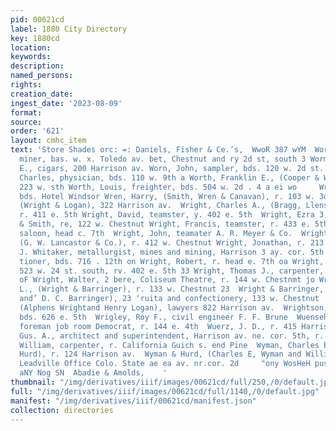```yaml
---
pid: 00621cd
label: 1880 City Directory
key: 1880cd
location: 
keywords: 
description: 
named_persons: 
rights: 
creation_date: 
ingest_date: '2023-08-09'
format: 
source: 
order: '621'
layout: cmhc_item
text: 'Store Shades orc: =: Daniels, Fisher & Ce.’s,  WwoR 387 wYM  Works, Albertson,
  miner, bas. w. x. Toledo av. bet, Chestnut and ry 2d st, south 3 Wormser, Isaac
  E., cigars, 200 Harrison av. Worn, John, sampler, bds. 120 w. 2d st. south ec Worth,
  Charles, physician, bds. 110 w. 9th a Worth, Franklin E., (Cooper & Worth), vr.
  223 w. sth Worth, Louis, freighter, bds. 504 w. 2d . 4 a ei wo     Wray, , miner,
  bds. Hotel Windsor Wren, Harry, (Smith, Wren & Canavan), r. 103 w. 3d  Wright, Alpheus,
  (Wright & Logan), 322 Harrison av.  Wright, Charles A., (Bragg, Llensiee & Co.),
  r. 411 e. 5th Wright, David, teamster, y. 402 e. 5th  Wright, Ezra 3, waiter Watson
  & Smith, re, 122 w. Chestnut Wright, Francis, teamster, r. 433 e. 5th  Wright, James,
  saloon, head c. 7th  Wright, John, teamater A. R. Meyer & Co.  Wright, John A.,
  (G. W. Lancastor & Co.), r. 412 w. Chestnut Wright, Jonathan, r. 213 w, Chestnut       §  Wright,
  J. Whitaker, metallurgist, mines and mining, Harrison 3 ay. cor. 5th = Wright, Richard,
  tioner, bds. 716 . 12th on Wright, Robert, r. head e. 7th oa Wright, Thomas, corral,
  523 w. 24 st. south, rv. 402 e. 5th 33 Wright, Thomas J., carpenter, r. 211 w. 8th
  oF Wright, Walter, 2 bere, Coliseum Theatre, r. 144 w. Chestnmt jo Wright, William
  L., (Wright & Barringer), r. 133 w. Chestnut 23  Wright & Barringer, (W. L. Wright
  and’ D. C. Barringer), 23 ‘ruita and confectionery, 133 w. Chestnut  Wright & Logan,
  (Alphens Wrightand Henry Logan), lawyers 822 Harrison av.  Wrightson, pope miner,
  bds. 626 e. 5th  Wrigley, Roy F., civil engineer F. F. Brune  Wuenseh, Alfred F.,
  foreman job room Democrat, r. 144 e. 4th  Wuerz, J. D., r. 415 Harrison av.  Wunderle,
  Gus. A., architect and superintendent, Harrison av. ne. cor. 5th, r. same  Wyber,
  William, carpenter, r. California Guich s. end Pine  Wyman, Charles E., (Wyman &
  Hurd), r. 124 Harrison av.  Wyman & Hurd, (Charles E, Wyman and William J. Hurd),  .
  Leadville Office Colo. State ae ea av. nr.cor. 2d     "ony WosHeH pus 3 ani] AwaNolavas
  aNY Nog SN  Abadie & Amolds,    '
thumbnail: "/img/derivatives/iiif/images/00621cd/full/250,/0/default.jpg"
full: "/img/derivatives/iiif/images/00621cd/full/1140,/0/default.jpg"
manifest: "/img/derivatives/iiif/00621cd/manifest.json"
collection: directories
---
```


